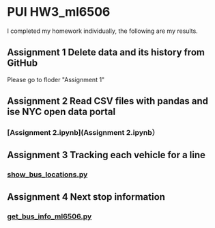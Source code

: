 # PUI HW3_ml6506
I completed my homework individually, the following are my results.
## Assignment 1 Delete data and its history from GitHub
Please go to floder "Assignment 1"
## Assignment 2 Read CSV files with pandas and ise NYC open data portal
### [Assignment 2.ipynb](Assignment 2.ipynb）
## Assignment 3 Tracking each vehicle for a line
### [show\_bus_locations.py](show_bus_locations_ml6506.py)
## Assignment 4 Next stop information
### [get_bus_info_ml6506.py](get_bus_info_ml6506.py)
